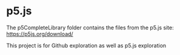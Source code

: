 # p5.js

The p5CompleteLibrary folder contains the files from the p5.js site:
https://p5js.org/download/

This project is for Github exploration as well as p5.js exploration
